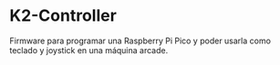 # K2-Controller
Firmware para programar una Raspberry Pi Pico y poder usarla como teclado y joystick en una máquina arcade.
